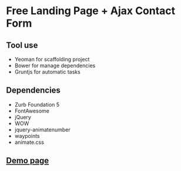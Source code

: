# Free Landing Page + Ajax Contact Form 
## Tool use
* Yeoman for scaffolding project
* Bower for manage dependencies
* Gruntjs for automatic tasks
## Dependencies
* Zurb Foundation 5
* FontAwesome
* jQuery
* WOW
* jquery-animatenumber
* waypoints
* animate.css
## <a href="http://nguyenmanh1507.github.io/creative-onepage/dist/">Demo page</a>
